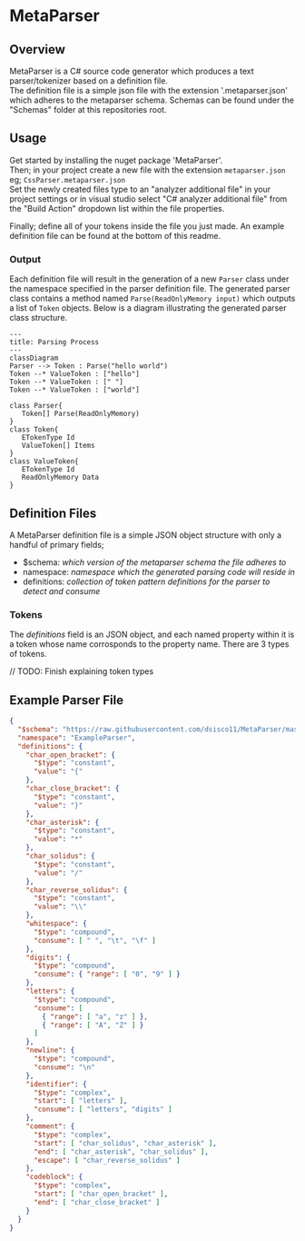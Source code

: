 # MetaParser

## Overview
MetaParser is a C# source code generator which produces a text parser/tokenizer based on a definition file.   
The definition file is a simple json file with the extension '.metaparser.json' which adheres to the metaparser schema.
Schemas can be found under the "Schemas" folder at this repositories root.

## Usage
Get started by installing the nuget package 'MetaParser'.   
Then; in your project create a new file with the extension `metaparser.json` eg; `CssParser.metaparser.json`  
Set the newly created files type to an "analyzer additional file" in your project settings 
or in visual studio select "C# analyzer additional file" from the "Build Action" dropdown list within the file properties.
   
Finally; define all of your tokens inside the file you just made.
An example definition file can be found at the bottom of this readme.

### Output
Each definition file will result in the generation of a new `Parser` class under the namespace specified in the parser definition file.
The generated parser class contains a method named `Parse(ReadOnlyMemory input)` which outputs a list of `Token` objects.
Below is a diagram illustrating the generated parser class structure.
```mermaid
---
title: Parsing Process
---
classDiagram
Parser --> Token : Parse("hello world")
Token --* ValueToken : ["hello"]
Token --* ValueToken : [" "]
Token --* ValueToken : ["world"]

class Parser{
   Token[] Parse(ReadOnlyMemory)
}
class Token{
   ETokenType Id
   ValueToken[] Items
}
class ValueToken{
   ETokenType Id
   ReadOnlyMemory Data
}
```


## Definition Files
A MetaParser definition file is a simple JSON object structure with only a handful of primary fields;
- $schema: _which version of the metaparser schema the file adheres to_
- namespace: _namespace which the generated parsing code will reside in_
- definitions: _collection of token pattern definitions for the parser to detect and consume_

### Tokens
The _definitions_ field is an JSON object, and each named property within it is a token whose name corrosponds to the property name.
There are 3 types of tokens.

// TODO: Finish explaining token types

## Example Parser File
```json
{
  "$schema": "https://raw.githubusercontent.com/dsisco11/MetaParser/master/Schemas/schema-01.json",
  "namespace": "ExampleParser",
  "definitions": {
    "char_open_bracket": {
      "$type": "constant",
      "value": "{"
    },
    "char_close_bracket": {
      "$type": "constant",
      "value": "}"
    },
    "char_asterisk": {
      "$type": "constant",
      "value": "*"
    },
    "char_solidus": {
      "$type": "constant",
      "value": "/"
    },
    "char_reverse_solidus": {
      "$type": "constant",
      "value": "\\"
    },
    "whitespace": {
      "$type": "compound",
      "consume": [ " ", "\t", "\f" ]
    },
    "digits": {
      "$type": "compound",
      "consume": { "range": [ "0", "9" ] }
    },
    "letters": {
      "$type": "compound",
      "consume": [
        { "range": [ "a", "z" ] },
        { "range": [ "A", "Z" ] }
      ]
    },
    "newline": {
      "$type": "compound",
      "consume": "\n"
    },
    "identifier": {
      "$type": "complex",
      "start": [ "letters" ],
      "consume": [ "letters", "digits" ]
    },
    "comment": {
      "$type": "complex",
      "start": [ "char_solidus", "char_asterisk" ],
      "end": [ "char_asterisk", "char_solidus" ],
      "escape": [ "char_reverse_solidus" ]
    },
    "codeblock": {
      "$type": "complex",
      "start": [ "char_open_bracket" ],
      "end": [ "char_close_bracket" ]
    }
  }
}
```
